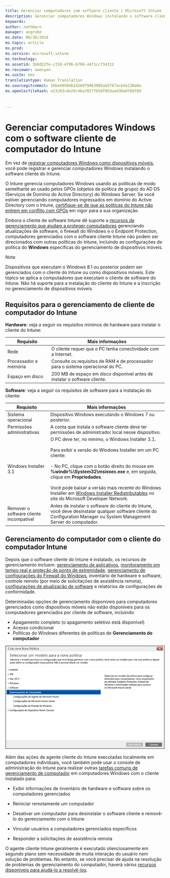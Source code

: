 ```yaml
---
title: Gerenciar computadores com software cliente | Microsoft Intune
description: Gerenciar computadores Windows instalando o software cliente do Intune.
keywords: 
author: nathbarn
manager: angrobe
ms.date: 08/30/2016
ms.topic: article
ms.prod: 
ms.service: microsoft-intune
ms.technology: 
ms.assetid: 3b8d22fe-c318-4796-b760-44f1ccf34312
ms.reviewer: owenyen
ms.suite: ems
translationtype: Human Translation
ms.sourcegitcommit: 16be49504b24269f9463905ab5767acbda136a0a
ms.openlocfilehash: a13c03cde29c46a78577b58f85daad30a076bf89


---
```


# Gerenciar computadores Windows com o software cliente de computador do Intune
Em vez de [registrar computadores Windows como dispositivos móveis](set-up-windows-device-management-with-microsoft-intune.md), você pode registrar e gerenciar computadores Windows instalando o software cliente do Intune.

O Intune gerencia computadores Windows usando as políticas de modo semelhante ao usado pelos GPOs (objetos de política de grupo) do AD DS (Serviços de Domínio do Active Directory) do Windows Server. Se você estiver gerenciando computadores ingressados em domínio do Active Directory com o Intune, [certifique-se de que as políticas do Intune não entrem em conflito com GPOs](resolve-gpo-and-microsoft-intune-policy-conflicts.md) em vigor para a sua organização.

Embora o cliente de software Intune dê suporte a [recursos de gerenciamento que ajudam a proteger computadores](policies-to-protect-windows-pcs-in-microsoft-intune.md) gerenciando atualizações de software, o firewall do Windows e o Endpoint Protection, computadores gerenciados com o software cliente Intune não podem ser direcionados com outras políticas do Intune, incluindo as configurações de política do **Windows** específicas do gerenciamento de dispositivos móveis.

> [!NOTE]
> Dispositivos que executam o Windows 8.1 ou posterior podem ser gerenciados com o cliente do Intune ou como dispositivos móveis. Este tópico se aplica a computadores que executam o cliente de software do Intune. Não há suporte para a instalação do cliente do Intune e a inscrição no gerenciamento de dispositivos móveis.

## Requisitos para o gerenciamento de cliente de computador do Intune

**Hardware**: veja a seguir os requisitos mínimos de hardware para instalar o cliente do Intune:

|Requisito|Mais informações|
|---------------|--------------------|
|Rede|O cliente requer que o PC tenha conectividade com a Internet.|
|Processador e memória|Consulte os requisitos de RAM e de processador para o sistema operacional do PC.|
|Espaço em disco|200 MB de espaço em disco disponível antes de instalar o software cliente.|

**Software**: veja a seguir os requisitos de software para a instalação do cliente:

|Requisito|Mais informações|
|---------------|--------------------|
|Sistema operacional | Dispositivo Windows executando o Windows 7 ou posterior. |
|Permissões administrativas|A conta que instala o software cliente deve ter permissões de administrador local nesse dispositivo.|
|Windows Installer 3.1|O PC deve ter, no mínimo, o Windows Installer 3.1.<br /><br />Para exibir a versão do Windows Installer em um PC cliente:<br /><br />-   No PC, clique com o botão direito do mouse em **%windir%\System32\msiexec.exe** e, em seguida, clique em **Propriedades**.<br /><br />Você pode baixar a versão mais recente do Windows Installer em [Windows Installer Redistributables](http://go.microsoft.com/fwlink/?LinkID=234258) no site do Microsoft Developer Network.|
|Remover o software cliente incompatível|Antes de instalar o software do cliente do Intune, você deve desinstalar qualquer software cliente do Configuration Manager ou System Management Server do computador.|

## Gerenciamento do computador com o cliente do computador Intune
Depois que o software cliente do Intune é instalado, os recursos de gerenciamento incluem: [gerenciamento de aplicativos](deploy-apps-in-microsoft-intune.md), [monitoramento em tempo real e proteção de ponto de extremidade](help-secure-windows-pcs-with-endpoint-protection-for-microsoft-intune.md), [gerenciamento de configurações do Firewall do Windows](help-protect-windows-pcs-using-windows-firewall-policies-in-microsoft-intune.md), inventário de hardware e software, controle remoto (por meio de solicitações de assistência remota), [configurações de atualização de software](keep-windows-pcs-up-to-date-with-software-updates-in-microsoft-intune.md) e relatórios de configurações de conformidade.

Determinadas opções de gerenciamento disponíveis para computadores gerenciados como dispositivos móveis não estão disponíveis para os computadores gerenciados por cliente de software, incluindo:

-   Apagamento completo (o apagamento seletivo está disponível)
-   Acesso condicional
-   Políticas do Windows diferentes de políticas de **Gerenciamento do computador**

![Modelo de políticas para computadores Windows](../media/pc_policy_template.png)

Além das ações de agente cliente do Intune executadas localmente em computadores individuais, você também pode usar o console de administração do Intune para realizar outras [tarefas comuns de gerenciamento de computador](common-windows-pc-management-tasks-with-the-microsoft-intune-computer-client.md) em computadores Windows com o cliente instalado para:

-   Exibir informações de inventário de hardware e software sobre os computadores gerenciados

-   Reiniciar remotamente um computador

-   Desativar um computador para desinstalar o software cliente e removê-lo do gerenciamento com o Intune

-   Vincular usuários a computadores gerenciados específicos

-   Responder a solicitações de assistência remota

O agente cliente Intune geralmente é executado silenciosamente em segundo plano sem necessidade de muita interação do usuário nem solução de problemas. No entanto, se você precisar de ajuda na resolução de problemas de gerenciamento do computador, haverá vários [recursos disponíveis para ajudá-lo a resolvê-los](/intune/troubleshoot/troubleshoot-client-setup-in-microsoft-intune).



<!--HONumber=Sep16_HO1-->


